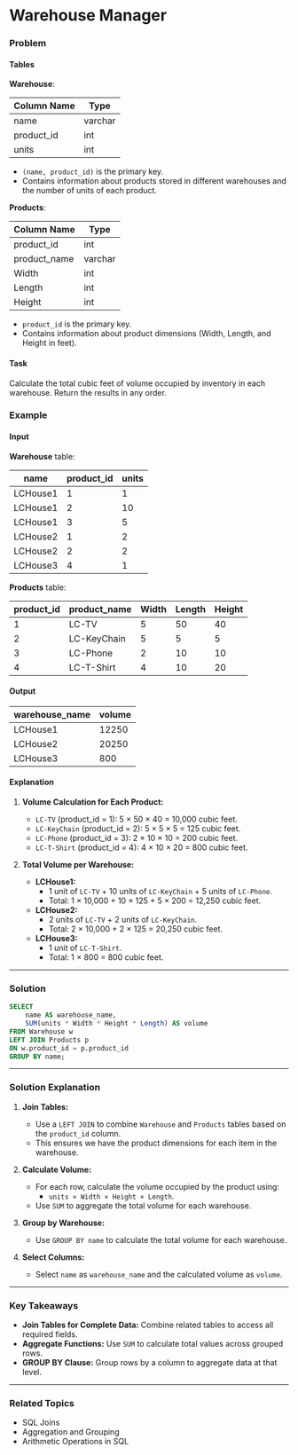 # Warehouse Manager

### Problem

#### Tables

**Warehouse**:

| Column Name  | Type    |
|--------------|---------|
| name         | varchar |
| product_id   | int     |
| units        | int     |

- `(name, product_id)` is the primary key.
- Contains information about products stored in different warehouses and the number of units of each product.

**Products**:

| Column Name   | Type    |
|---------------|---------|
| product_id    | int     |
| product_name  | varchar |
| Width         | int     |
| Length        | int     |
| Height        | int     |

- `product_id` is the primary key.
- Contains information about product dimensions (Width, Length, and Height in feet).

#### Task

Calculate the total cubic feet of volume occupied by inventory in each warehouse. Return the results in any order.

### Example

#### Input

**Warehouse** table:

| name       | product_id | units |
|------------|------------|-------|
| LCHouse1   | 1          | 1     |
| LCHouse1   | 2          | 10    |
| LCHouse1   | 3          | 5     |
| LCHouse2   | 1          | 2     |
| LCHouse2   | 2          | 2     |
| LCHouse3   | 4          | 1     |

**Products** table:

| product_id | product_name | Width | Length | Height |
|------------|--------------|-------|--------|--------|
| 1          | LC-TV        | 5     | 50     | 40     |
| 2          | LC-KeyChain  | 5     | 5      | 5      |
| 3          | LC-Phone     | 2     | 10     | 10     |
| 4          | LC-T-Shirt   | 4     | 10     | 20     |

#### Output

| warehouse_name | volume |
|----------------|--------|
| LCHouse1       | 12250  |
| LCHouse2       | 20250  |
| LCHouse3       | 800    |

#### Explanation

1. **Volume Calculation for Each Product:**
   - `LC-TV` (product_id = 1): 5 × 50 × 40 = 10,000 cubic feet.
   - `LC-KeyChain` (product_id = 2): 5 × 5 × 5 = 125 cubic feet.
   - `LC-Phone` (product_id = 3): 2 × 10 × 10 = 200 cubic feet.
   - `LC-T-Shirt` (product_id = 4): 4 × 10 × 20 = 800 cubic feet.

2. **Total Volume per Warehouse:**
   - **LCHouse1:**
     - 1 unit of `LC-TV` + 10 units of `LC-KeyChain` + 5 units of `LC-Phone`.
     - Total: 1 × 10,000 + 10 × 125 + 5 × 200 = 12,250 cubic feet.
   - **LCHouse2:**
     - 2 units of `LC-TV` + 2 units of `LC-KeyChain`.
     - Total: 2 × 10,000 + 2 × 125 = 20,250 cubic feet.
   - **LCHouse3:**
     - 1 unit of `LC-T-Shirt`.
     - Total: 1 × 800 = 800 cubic feet.

---

### Solution

```sql
SELECT 
    name AS warehouse_name, 
    SUM(units * Width * Height * Length) AS volume
FROM Warehouse w
LEFT JOIN Products p
ON w.product_id = p.product_id
GROUP BY name;
```

---

### Solution Explanation

1. **Join Tables:**
   - Use a `LEFT JOIN` to combine `Warehouse` and `Products` tables based on the `product_id` column.
   - This ensures we have the product dimensions for each item in the warehouse.

2. **Calculate Volume:**
   - For each row, calculate the volume occupied by the product using:
     - `units × Width × Height × Length`.
   - Use `SUM` to aggregate the total volume for each warehouse.

3. **Group by Warehouse:**
   - Use `GROUP BY name` to calculate the total volume for each warehouse.

4. **Select Columns:**
   - Select `name` as `warehouse_name` and the calculated volume as `volume`.

---

### Key Takeaways

- **Join Tables for Complete Data:** Combine related tables to access all required fields.
- **Aggregate Functions:** Use `SUM` to calculate total values across grouped rows.
- **GROUP BY Clause:** Group rows by a column to aggregate data at that level.

---

### Related Topics

- SQL Joins
- Aggregation and Grouping
- Arithmetic Operations in SQL
